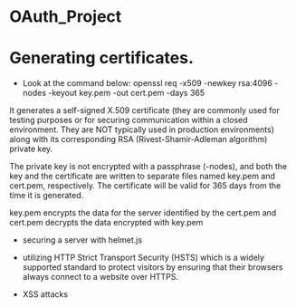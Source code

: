 # OAuth_Project



# Generating certificates.
 
* Look at the command below: 
openssl req -x509 -newkey rsa:4096 -nodes -keyout key.pem -out cert.pem -days 365

It generates a self-signed X.509 certificate (they are commonly used for testing purposes or for securing communication within a closed environment. They are NOT typically used in production environments) along with its corresponding RSA (Rivest-Shamir-Adleman algorithm) private key.

The private key is not encrypted with a passphrase (-nodes), and both the key and the certificate are written to separate files named key.pem and cert.pem, respectively. The certificate will be valid for 365 days from the time it is generated.

key.pem encrypts the data for the server identified by the cert.pem and cert.pem decrypts the data encrypted with key.pem


* securing a server with helmet.js 

* utilizing HTTP Strict Transport Security (HSTS) which is a widely supported standard to protect visitors by ensuring that their browsers always connect to a website over HTTPS.

* XSS attacks





